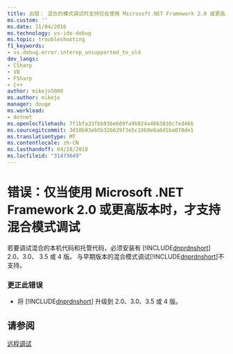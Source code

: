 ```yaml
---
title: 出错： 混合的模式调试时支持仅在使用 Microsoft.NET Framework 2.0 或更高版本 |Microsoft 文档
ms.custom: ''
ms.date: 11/04/2016
ms.technology: vs-ide-debug
ms.topic: troubleshooting
f1_keywords:
- vs.debug.error.interop_unsupported_to_old
dev_langs:
- CSharp
- VB
- FSharp
- C++
author: mikejo5000
ms.author: mikejo
manager: douge
ms.workload:
- dotnet
ms.openlocfilehash: 7f1bfa33fbb936e609fa9b824a4863830c7ed466
ms.sourcegitcommit: 3d10b93eb5b326639f3e5c19b9e6a8d1ba078de1
ms.translationtype: MT
ms.contentlocale: zh-CN
ms.lasthandoff: 04/18/2018
ms.locfileid: "31473649"
---
```

# <a name="error-mixed-mode-debugging-is-supported-only-when-using-microsoft-net-framework-20-or-greater"></a>错误：仅当使用 Microsoft .NET Framework 2.0 或更高版本时，才支持混合模式调试
若要调试混合的本机代码和托管代码，必须安装有 [!INCLUDE[dnprdnshort](../code-quality/includes/dnprdnshort_md.md)] 2.0、3.0、 3.5 或 4 版。 与早期版本的混合模式调试[!INCLUDE[dnprdnshort](../code-quality/includes/dnprdnshort_md.md)]不支持。  
  
### <a name="to-correct-this-error"></a>更正此错误  
  
-   将 [!INCLUDE[dnprdnshort](../code-quality/includes/dnprdnshort_md.md)] 升级到 2.0、3.0、3.5 或 4 版。  
  
## <a name="see-also"></a>请参阅  
 [远程调试](../debugger/remote-debugging.md)